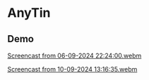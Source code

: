 # AnyTin  

## Demo  

[Screencast from 06-09-2024 22:24:00.webm](https://github.com/user-attachments/assets/7b359324-39b1-4cd4-83d6-d92ccc0218db)  

[Screencast from 10-09-2024 13:16:35.webm](https://github.com/user-attachments/assets/c2f31e6f-d422-4a8f-8c42-755d62731959)


